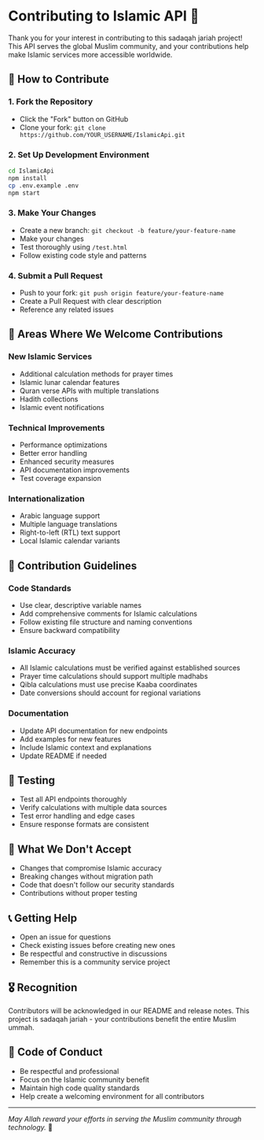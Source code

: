 # Contributing to Islamic API 🕋

Thank you for your interest in contributing to this sadaqah jariah project! This API serves the global Muslim community, and your contributions help make Islamic services more accessible worldwide.

## 🤝 How to Contribute

### 1. Fork the Repository
- Click the "Fork" button on GitHub
- Clone your fork: `git clone https://github.com/YOUR_USERNAME/IslamicApi.git`

### 2. Set Up Development Environment
```bash
cd IslamicApi
npm install
cp .env.example .env
npm start
```

### 3. Make Your Changes
- Create a new branch: `git checkout -b feature/your-feature-name`
- Make your changes
- Test thoroughly using `/test.html`
- Follow existing code style and patterns

### 4. Submit a Pull Request
- Push to your fork: `git push origin feature/your-feature-name`
- Create a Pull Request with clear description
- Reference any related issues

## 🎯 Areas Where We Welcome Contributions

### New Islamic Services
- Additional calculation methods for prayer times
- Islamic lunar calendar features
- Quran verse APIs with multiple translations
- Hadith collections
- Islamic event notifications

### Technical Improvements
- Performance optimizations
- Better error handling
- Enhanced security measures
- API documentation improvements
- Test coverage expansion

### Internationalization
- Arabic language support
- Multiple language translations
- Right-to-left (RTL) text support
- Local Islamic calendar variants

## 📏 Contribution Guidelines

### Code Standards
- Use clear, descriptive variable names
- Add comprehensive comments for Islamic calculations
- Follow existing file structure and naming conventions
- Ensure backward compatibility

### Islamic Accuracy
- All Islamic calculations must be verified against established sources
- Prayer time calculations should support multiple madhabs
- Qibla calculations must use precise Kaaba coordinates
- Date conversions should account for regional variations

### Documentation
- Update API documentation for new endpoints
- Add examples for new features
- Include Islamic context and explanations
- Update README if needed

## 🧪 Testing
- Test all API endpoints thoroughly
- Verify calculations with multiple data sources
- Test error handling and edge cases
- Ensure response formats are consistent

## 🚫 What We Don't Accept
- Changes that compromise Islamic accuracy
- Breaking changes without migration path
- Code that doesn't follow our security standards
- Contributions without proper testing

## 📞 Getting Help
- Open an issue for questions
- Check existing issues before creating new ones
- Be respectful and constructive in discussions
- Remember this is a community service project

## 🎖️ Recognition
Contributors will be acknowledged in our README and release notes. This project is sadaqah jariah - your contributions benefit the entire Muslim ummah.

## 📜 Code of Conduct
- Be respectful and professional
- Focus on the Islamic community benefit
- Maintain high code quality standards
- Help create a welcoming environment for all contributors

---

*May Allah reward your efforts in serving the Muslim community through technology.* 🤲